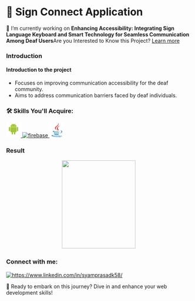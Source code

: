 # 🌟 Sign Connect Application
🔭 I’m currently working on <b>Enhancing Accessibility: Integrating Sign Language Keyboard and Smart Technology for Seamless Communication Among Deaf Users</b>Are you Interested to Know this Project? <a href="https://github.com/Syampk1078/Sign-Connect/files/14854980/CameraReadyPaper.CRP._656.1.pdf">Learn more</a>
<h3>Introduction</h3>
<h4>Introduction to the project</h4>
<ul>
  <li>Focuses on improving communication accessibility for the deaf community.</li>
  <li>Aims to address communication barriers faced by deaf individuals.</li>
</ul>
<h3 align="left">🛠️ Skills You'll Acquire:</h3>
<p align="left"> <a href="https://developer.android.com" target="_blank" rel="noreferrer"> <img src="https://raw.githubusercontent.com/devicons/devicon/master/icons/android/android-original-wordmark.svg" alt="android" width="40" height="40"/> </a> <a href="https://firebase.google.com/" target="_blank" rel="noreferrer"> <img src="https://www.vectorlogo.zone/logos/firebase/firebase-icon.svg" alt="firebase" width="40" height="40"/> </a> <a href="https://www.java.com" target="_blank" rel="noreferrer"> <img src="https://raw.githubusercontent.com/devicons/devicon/master/icons/java/java-original.svg" alt="java" width="40" height="40"/> </a> </p>
<h3>Result</h3>
<center><img height="240" width="200" src="https://github.com/Syampk1078/Sign-Connect/assets/119304851/b97ad2ff-8d5d-4571-9bde-f77a56fcee69"></center>

<h3 align="left">Connect with me:</h3>
<p align="left">
<a href="https://linkedin.com/in/https://www.linkedin.com/in/syamprasadk58/" target="blank"><img align="center" src="https://raw.githubusercontent.com/rahuldkjain/github-profile-readme-generator/master/src/images/icons/Social/linked-in-alt.svg" alt="https://www.linkedin.com/in/syamprasadk58/" height="30" width="40" /></a>
</p>
<p>🎯 Ready to embark on this journey? Dive in and enhance your web development skills!</p>

